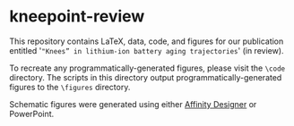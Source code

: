 # kneepoint-review
This repository contains LaTeX, data, code, and figures for our publication entitled '`"Knees” in lithium-ion battery aging trajectories`' (in review).

To recreate any programmatically-generated figures, please visit the `\code` directory.
The scripts in this directory output programmatically-generated figures to the `\figures` directory.

Schematic figures were generated using either [Affinity Designer](https://affinity.serif.com/en-us/designer/) or PowerPoint.
